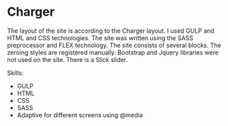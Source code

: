 # Charger
The layout of the site is according to the Charger layout. 
I used GULP and HTML and CSS technologies. The site was written using the SASS preprocessor and FLEX technology.
The site consists of several blocks.  The zeroing styles are registered manually. Bootstrap and Jquery libraries were not used on the site.
There is a Slick slider.

Skills:
 - GULP
 - HTML
 - CSS
 - SASS
 - Adaptive for different screens using @media
